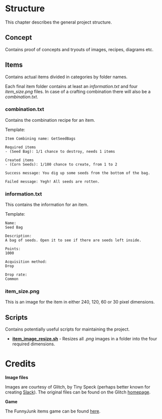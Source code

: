 # Structure
This chapter describes the general project structure.

## Concept
Contains proof of concepts and tryouts of images, recipes, diagrams etc.
    
## Items
Contains actual items divided in categories by folder names.

Each final item folder contains at least an _information.txt_ and four _item_size.png_ files. 
In case of a crafting combination there will also be a _combination.txt_.

### combination.txt
Contains the combination recipe for an item. 

Template:

    Item Combining name: GetSeedBags
    
    Required items
    - (Seed Bag): 1/1 chance to destroy, needs 1 items
    
    Created items
    - (Corn Seeds): 1/100 chance to create, from 1 to 2
    
    Success message: You dig up some seeds from the bottom of the bag.
    
    Failed message: Yegh! All seeds are rotten.

### information.txt
This contains the information for an item.

Template:
    
    Name: 
    Seed Bag
    
    Description:
    A bag of seeds. Open it to see if there are seeds left inside.
    
    Points:
    1000
    
    Acquisition method:
    Drop
    
    Drop rate:
    Common

### item_size.png
This is an image for the item in either 240, 120, 60 or 30 pixel dimensions.    
    
## Scripts
Contains potentially useful scripts for maintaining the project.

* __[item_image_resize.sh](/scripts/item_image_resize.sh)__ - Resizes all _.png_ images in a folder into the four required dimensions.

# Credits

__Image files__

Images are courtesy of Glitch, by Tiny Speck (perhaps better known for creating [Slack](https://slack.com/)).
The original files can be found on the Glitch [homepage](https://www.glitchthegame.com/public-domain-game-art/).


__Game__

The FunnyJunk items game can be found [here](http://www.funnyjunk.com/items2).

